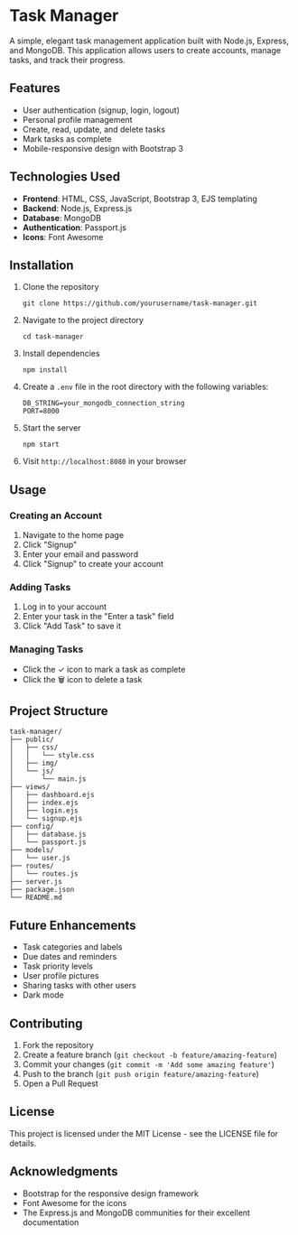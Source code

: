 # Task Manager

A simple, elegant task management application built with Node.js, Express, and MongoDB. This application allows users to create accounts, manage tasks, and track their progress.

## Features

- User authentication (signup, login, logout)
- Personal profile management
- Create, read, update, and delete tasks
- Mark tasks as complete
- Mobile-responsive design with Bootstrap 3

## Technologies Used

- **Frontend**: HTML, CSS, JavaScript, Bootstrap 3, EJS templating
- **Backend**: Node.js, Express.js
- **Database**: MongoDB
- **Authentication**: Passport.js
- **Icons**: Font Awesome

## Installation

1. Clone the repository

   ```
   git clone https://github.com/yourusername/task-manager.git
   ```

2. Navigate to the project directory

   ```
   cd task-manager
   ```

3. Install dependencies

   ```
   npm install
   ```

4. Create a `.env` file in the root directory with the following variables:

   ```
   DB_STRING=your_mongodb_connection_string
   PORT=8000
   ```

5. Start the server

   ```
   npm start
   ```

6. Visit `http://localhost:8080` in your browser

## Usage

### Creating an Account

1. Navigate to the home page
2. Click "Signup"
3. Enter your email and password
4. Click "Signup" to create your account

### Adding Tasks

1. Log in to your account
2. Enter your task in the "Enter a task" field
3. Click "Add Task" to save it

### Managing Tasks

- Click the ✓ icon to mark a task as complete
- Click the 🗑️ icon to delete a task

## Project Structure

```
task-manager/
├── public/
│   ├── css/
│   │   └── style.css
│   ├── img/
│   └── js/
│       └── main.js
├── views/
│   ├── dashboard.ejs
│   ├── index.ejs
│   ├── login.ejs
│   └── signup.ejs
├── config/
│   ├── database.js
│   └── passport.js
├── models/
│   └── user.js
├── routes/
│   └── routes.js
├── server.js
├── package.json
└── README.md
```

## Future Enhancements

- Task categories and labels
- Due dates and reminders
- Task priority levels
- User profile pictures
- Sharing tasks with other users
- Dark mode

## Contributing

1. Fork the repository
2. Create a feature branch (`git checkout -b feature/amazing-feature`)
3. Commit your changes (`git commit -m 'Add some amazing feature'`)
4. Push to the branch (`git push origin feature/amazing-feature`)
5. Open a Pull Request

## License

This project is licensed under the MIT License - see the LICENSE file for details.

## Acknowledgments

- Bootstrap for the responsive design framework
- Font Awesome for the icons
- The Express.js and MongoDB communities for their excellent documentation
